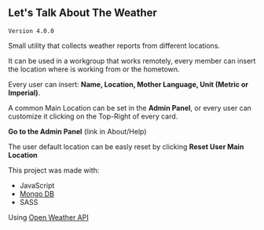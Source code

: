 ## Let's Talk About The Weather

`Version 4.0.0`

Small utility that collects weather reports from different locations.

It can be used in a workgroup that works remotely, every member can insert the location where is working from or the hometown.

Every user can insert: **Name, Location, Mother Language, Unit (Metric or Imperial)**.

A common Main Location can be set in the **Admin Panel**, or every user can customize it clicking on the Top-Right of every card.

**Go to the Admin Panel** (link in About/Help)

The user default location can be easly reset by clicking **Reset User Main Location**

This project was made with:

- JavaScript
- [Mongo DB](https://www.mongodb.com/)
- SASS

Using [Open Weather API](https://openweathermap.org/)
